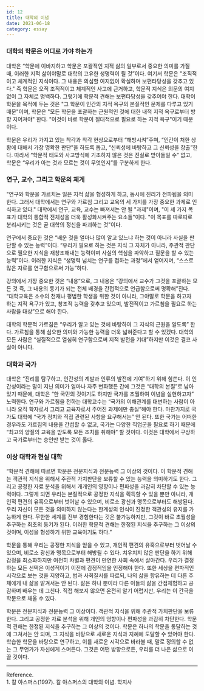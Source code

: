 ```yaml
---
id: 12
title: 대학의 이념
date: 2021-06-18
category: essay
---
```


### 대학의 학문은 어디로 가야 하는가

대학은 “학문에 이바지하고 학문은 포괄적인 지적 삶의 일부로서 중요한 의미를 가질 때, 이러한 지적 삶이야말로 대학의 고유한 생명력이 될 것”이다. 여기서 학문은 "조직적이고 체계적인 지식이다. 그 내용은 의심할 여지없이 확실하며 보편타당성을 갖추고 있다." 즉 학문은 오직 조직적이고 체계적인 사고에 근거하고, 학문적 지식은 의문의 여지없이 그 자체로 명백하다. 그렇기에 학문적 견해는 보편타당성을 갖추어야 한다. 대학이 학문을 목적에 두는 것은 "그 학문이 인간의 지적 욕구의 본질적인 문제를 다루고 있기 때문"이며, 학문은 "모든 학문을 포괄하는 근원적인 것에 대한 내적 지적 욕구로부터 방향 지어져야" 한다. "이것이 바로 학문이 절대적으로 필요로 하는 지적 욕구"이기 때문이다.

학문은 우리가 가지고 있는 착각과 착각 현상으로부터 “해방시켜”주며, “인간이 처한 상황에 대해서 가장 명확한 판단”을 하도록 돕고, “신뢰성에 바탕하고 그 신뢰성을 창출”한다. 따라서 “학문적 태도와 사고방식에 기초하지 않은 것은 진실로 받아들일 수” 없고, 학문은 “우리가 아는 것과 모르는 것이 무엇인지”를 구분하게 한다.

### 연구, 교수, 그리고 학문의 체계

"연구와 학문을 가르치는 일은 지적 삶을 형성하게 하고, 동시에 진리가 전파됨을 의미한다. 그래서 대학에서는 연구와 가르침 그리고 교육의 세 가지를 가장 중요한 과제로 인식하고 있다." 대학에서 연구, 교육, 교수는 빠져서는 안 될 "과제"이며, "이 세 가지 목표가 대학의 통합적 전체성을 더욱 활성화시켜주는 요소들"이다. "이 목표를 따로따로 분리시키는 것은 곧 대학의 정신을 파괴하는 것"이다.

연구에서 중요한 것은 “배운 것을 얼마나 많이 알고 있느냐 하는 것이 아니라 사실을 판단할 수 있는 능력”이다. “우리가 필요로 하는 것은 지식 그 자체가 아니라, 주관적 판단으로 필요한 지식을 재창조해내는 능력이며 사실의 핵심을 파악하고 질문을 할 수 있는 능력”이다. 이러한 지식은 “생명력 넘치는 연구를 접하는 과정”에서 얻어지며, “스스로 많은 자료를 연구함으로써 가능”하다.

강의에서 가장 중요한 것은 “내용”으로, 그 내용은 “강의에서 교수가 그것을 포괄하는 모든 것 즉, 그 내용의 동기가 되는 전체 배경을 간접적으로 언급함으로써 명확해”진다. “대학교육은 소수의 천재나 평범한 학생을 위한 것이 아니라, 그야말로 학문을 하고자 하는 지적 욕구가 있고, 창조적 능력을 갖추고 있으며, 발전적이고 가르침을 필요로 하는 사람을 대상”으로 해야 한다.

대학의 학문적 가르침은 “우리가 알고 있는 것에 바탕하여 그 지식의 근원을 알도록” 한다. 가르침을 통해 심오한 의미와 가능한 능력을 더욱 넓혀준다고 할 수 있겠다. 대학의 모든 사람은 “실질적으로 열심히 연구함으로써 지적 발전을 기대”하지만 이것은 결코 사실이 아니다.

### 대학과 국가

대학은 “진리를 탐구하고, 인간성의 계발과 인류의 발전에 기여”하기 위해 힘쓴다. 이 인간성이라는 말이 지닌 의미가 얼마나 자주 변화했든 간에 그것은 “대학의 본질”로 남아있기 때문에, 대학은 “한 국민의 것이기도 하지만 국가를 초월하여 이념을 실현하고자” 노력한다. 연구와 가르침을 전하는 대학교수는 “국가의 이해관계를 대변하는 사람이 아니라 오직 학자로서 그리고 교육자로서 주어진 과제에만 충실”해야 한다. 마찬가지로 국가도 대학에 “국가 정치와 직접 관련된 사항을 요구해서는” 안 된다. 또한 국가는 어떠한 경우라도 가르침의 내용을 간섭할 수 없고, 국가는 다양한 직업군을 필요로 하기 때문에 “최고의 양질의 교육을 받도록 모든 조치를 취해야” 할 것이다. 이것은 대학에서 구상하고 국가로부터는 승인만 받는 것이 옳다.

### 이상 대학과 현실 대학

“학문적 견해에 따르면 학문은 전문지식과 전문능력 그 이상의 것이다. 이 학문적 견해는 객관적 지식을 위해서 주관적 가치판단을 보류할 수 있는 능력을 의미하기도 한다. 그리고 공정한 자료 분석을 위해서 개개인의 영향이나 편파성을 과감히 차단할 수 있는 능력이다. 그렇게 되면 우리는 본질적으로 공정한 지식을 획득할 수 있을 뿐만 아니라, 개인적 편견의 유혹으로부터 벗어날 수 있으며, 비로소 광신과 맹목으로부터도 해방된다. 우리 자신이 모든 것을 의미하지 않는다는 한계성의 인식이 진정한 객관성의 유지를 가능하게 한다. 무한한 세계를 전부 경험한다는 것은 불가능하지만, 그것이 바로 초월성을 추구하는 최초의 동기가 된다. 이러한 학문적 견해는 한정된 지식을 추구하는 그 이상의 것이며, 이성을 형성하기 위한 교육이기도 하다.”

학문을 통해 우리는 공정한 지식을 얻을 수 있고, 개인적 편견의 유혹으로부터 벗어날 수 있으며, 비로소 광신과 맹목으로부터 해방될 수 있다. 치우치지 않은 판단을 하기 위해 감정을 최소화하지만 여전히 차별과 편견이 만연한 사회 속에서 살아간다. 우리가 결정하는 모든 선택은 이성적이기 이전에 감정적임을 인정해야 한다. 또한 세상을 편파적인 시각으로 보는 것을 지양하고, 법과 사회질서를 따르되, 나의 삶을 향유하는 데 다른 주체에게 내 삶을 맡겨서는 안 된다. 삶은 하나 뿐이라 다른 이들의 삶을 간접체험하고 공감하며 배우는 데 그친다. 직접 해보지 않으면 온전히 알기 어렵지만, 우리는 이 간극을 학문으로 채울 수 있다.

학문은 전문지식과 전문능력 그 이상이다. 객관적 지식을 위해 주관적 가치판단을 보류한다. 그리고 공정한 자료 분석을 위해 개인의 영향이나 편파성을 과감히 차단한다. 학문적 견해는 한정된 지식을 추구하는 그 이상의 것이다. 학문은 하나의 학문을 통달하는 것에 그쳐서는 안 되며, 그 지식을 바탕으로 새로운 지식과 지혜에 도달할 수 있어야 한다. 학습한 학문을 바탕으로 연구하고, 이를 새로운 시각으로 바라볼 때, 말로 정의할 수 없는 그 무언가가 자신에게 스며든다. 그것은 어떤 방향으로든, 우리를 더 나은 삶으로 이끌 것이다.

---

Reference.\
1\. 칼 야스퍼스(1997). 칼 야스퍼스의 대학의 이념. 학지사
